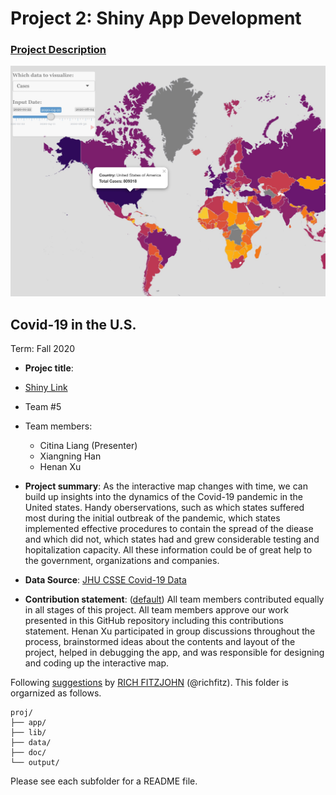 # Project 2: Shiny App Development

### [Project Description](doc/project2_desc.md)

![screenshot](doc/figs/map.jpg)


## Covid-19 in the U.S.
Term: Fall 2020

+ **Projec title**:
+ [Shiny Link](XXX)
+ Team #5 
+ Team members:
	+ Citina Liang (Presenter)
	+ Xiangning Han
	+ Henan Xu

+ **Project summary**: As the interactive map changes with time, we can build up insights into the dynamics of the Covid-19 pandemic in the United states. Handy oberservations, such as which states suffered most during the initial outbreak of the pandemic, which states implemented effective procedures to contain the spread of the diease and which did not, which states had and grew considerable testing and hopitalization capacity. All these information could be of great help to the government, organizations and companies. 

+ **Data Source**: [JHU CSSE Covid-19 Data](https://github.com/CSSEGISandData/COVID-19/tree/master/csse_covid_19_data) 

+ **Contribution statement**: ([default](doc/a_note_on_contributions.md)) All team members contributed equally in all stages of this project. All team members approve our work presented in this GitHub repository including this contributions statement. Henan Xu participated in group discussions throughout the process, brainstormed ideas about the contents and layout of the project, helped in debugging the app, and was responsible for designing and coding up the interactive map.

Following [suggestions](http://nicercode.github.io/blog/2013-04-05-projects/) by [RICH FITZJOHN](http://nicercode.github.io/about/#Team) (@richfitz). This folder is orgarnized as follows.

```
proj/
├── app/
├── lib/
├── data/
├── doc/
└── output/
```

Please see each subfolder for a README file.

